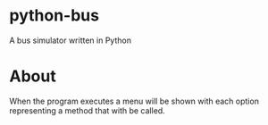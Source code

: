 # python-bus
A bus simulator written in Python

# About
When the program executes a menu will be shown with each option representing a method that with be called.
